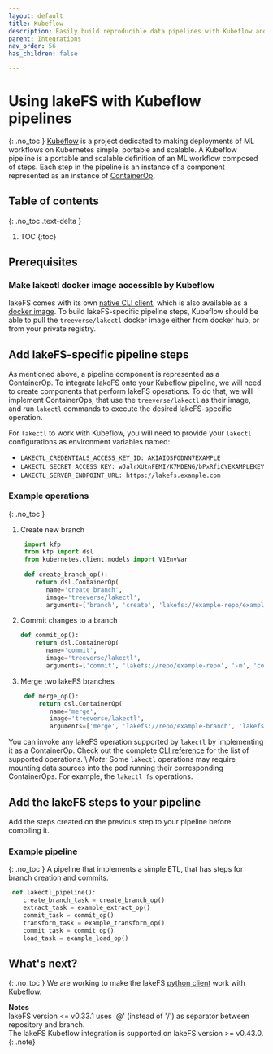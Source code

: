 ```yaml
---
layout: default
title: Kubeflow
description: Easily build reproducible data pipelines with Kubeflow and lakeFS using commits, without modifying the code or logic of your job. 
parent: Integrations
nav_order: 56
has_children: false

---
```

# Using lakeFS with Kubeflow pipelines
{: .no_toc }
[Kubeflow](https://www.kubeflow.org/docs/about/kubeflow/) is a project dedicated to making deployments of ML workflows on Kubernetes simple, portable and scalable.
A Kubeflow pipeline is a portable and scalable definition of an ML workflow composed of steps. Each step in the pipeline is an instance of a component represented as an instance of [ContainerOp](https://kubeflow-pipelines.readthedocs.io/en/latest/source/kfp.dsl.html#kfp.dsl.ContainerOp).
  
## Table of contents
{: .no_toc .text-delta } 

1. TOC 
{:toc}  

## Prerequisites 
### Make lakectl docker image accessible by Kubeflow
lakeFS comes with its own [native CLI client](https://docs.lakefs.io/quickstart/lakefs_cli.html), which is also available as a [docker image](https://hub.docker.com/r/treeverse/lakectl). 
To build lakeFS-specific pipeline steps, Kubeflow should be able to pull the `treeverse/lakectl` docker image either from docker hub, or from your private registry. 

## Add lakeFS-specific pipeline steps
As mentioned above, a pipeline component is represented as a ContainerOp. To integrate lakeFS onto your Kubeflow pipeline, we will need to create components that perform lakeFS operations.
To do that, we will implement ContainerOps, that use the `treeverse/lakectl` as their image, and run `lakectl` commands to execute the desired lakeFS-specific operation.   

For `lakectl` to work with Kubeflow, you will need to provide your `lakectl` configurations as environment variables named:
* `LAKECTL_CREDENTIALS_ACCESS_KEY_ID: AKIAIOSFODNN7EXAMPLE`
* `LAKECTL_SECRET_ACCESS_KEY: wJalrXUtnFEMI/K7MDENG/bPxRfiCYEXAMPLEKEY`
* `LAKECTL_SERVER_ENDPOINT_URL: https://lakefs.example.com`

### Example operations
{: .no_toc }
1. Create new branch 
    
   ```python
    import kfp
    from kfp import dsl
    from kubernetes.client.models import V1EnvVar
    
    def create_branch_op():
       return dsl.ContainerOp(
          name='create_branch',
          image='treeverse/lakectl',
          arguments=['branch', 'create', 'lakefs://example-repo/example-branch', '-s', 'lakefs://example-repo/main']).add_env_variable(V1EnvVar(name='LAKECTL_CREDENTIALS_ACCESS_KEY_ID',value='AKIAIOSFODNN7EXAMPLE')).add_env_variable(V1EnvVar(name='LAKECTL_CREDENTIALS_SECRET_ACCESS_KEY',value='wJalrXUtnFEMI/K7MDENG/bPxRfiCYEXAMPLEKEY')).add_env_variable(V1EnvVar(name='LAKECTL_SERVER_ENDPOINT_URL',value='https://lakefs.example.com'))
    ```
2. Commit changes to a branch
    
    ```python
    def commit_op():
        return dsl.ContainerOp(
           name='commit',
           image='treeverse/lakectl',
           arguments=['commit', 'lakefs://repo/example-repo', '-m', 'commit message']).add_env_variable(V1EnvVar(name='LAKECTL_CREDENTIALS_ACCESS_KEY_ID',value='AKIAIOSFODNN7EXAMPLE')).add_env_variable(V1EnvVar(name='LAKECTL_CREDENTIALS_SECRET_ACCESS_KEY',value='wJalrXUtnFEMI/K7MDENG/bPxRfiCYEXAMPLEKEY')).add_env_variable(V1EnvVar(name='LAKECTL_SERVER_ENDPOINT_URL',value='https://lakefs.example.com'))
    ```
3. Merge two lakeFS branches
    
   ```python
    def merge_op():
        return dsl.ContainerOp(
           name='merge',
           image='treeverse/lakectl',
           arguments=['merge', 'lakefs://repo/example-branch', 'lakefs://example-repo/main']).add_env_variable(V1EnvVar(name='LAKECTL_CREDENTIALS_ACCESS_KEY_ID',value='AKIAIOSFODNN7EXAMPLE')).add_env_variable(V1EnvVar(name='LAKECTL_CREDENTIALS_SECRET_ACCESS_KEY',value='wJalrXUtnFEMI/K7MDENG/bPxRfiCYEXAMPLEKEY')).add_env_variable(V1EnvVar(name='LAKECTL_SERVER_ENDPOINT_URL',value='https://lakefs.example.com'))
    ```

You can invoke any lakeFS operation supported by `lakectl` by implementing it as a ContainerOp. Check out the complete [CLI reference](https://docs.lakefs.io/reference/commands.html) for the list of supported operations. \ 
*Note:*  Some `lakectl` operations may require mounting data sources into the pod running their corresponding ContainerOps. For example, the `lakectl fs` operations.   

## Add the lakeFS steps to your pipeline
Add the steps created on the previous step to your pipeline before compiling it. 

### Example pipeline
{: .no_toc }
A pipeline that implements a simple ETL, that has steps for branch creation and commits.    
   ```python
    def lakectl_pipeline():
       create_branch_task = create_branch_op()
       extract_task = example_extract_op() 
       commit_task = commit_op() 
       transform_task = example_transform_op()
       commit_task = commit_op()
       load_task = example_load_op()
   ```

## What's next?
{: .no_toc }
We are working to make the lakeFS [python client](https://docs.lakefs.io/integrations/python.html) work with Kubeflow.



**Notes**  \
lakeFS version <= v0.33.1 uses '@' (instead of '/') as separator between repository and branch.  \
The lakeFS Kubeflow integration is supported on lakeFS version >= v0.43.0.
{: .note}